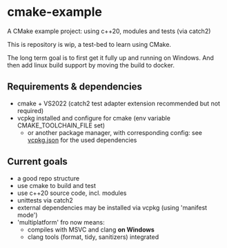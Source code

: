 # cmake-example
A CMake example project: using c++20, modules and tests (via catch2) 

This is repository is wip, a test-bed to learn using CMake.

The long term goal is to first get it fully up and running on Windows.
And then add linux build support by moving the build to docker. 

## Requirements & dependencies
- cmake + VS2022 (catch2 test adapter extension recommended but not required)
- vcpkg installed and configure for cmake (env variable CMAKE_TOOLCHAIN_FILE set) 
    - or another package manager, with corresponding config: see [vcpkg.json](/vcpkg.json) for the used dependencies

## Current goals
- a good repo structure
- use cmake to build and test
- use c++20 source code, incl. modules
- unittests via catch2
- external dependencies may be installed via vcpkg (using 'manifest mode')
- 'multiplatform' fro now means:
    - compiles with MSVC and clang **on Windows**
    - clang tools (format, tidy, sanitizers) integrated



